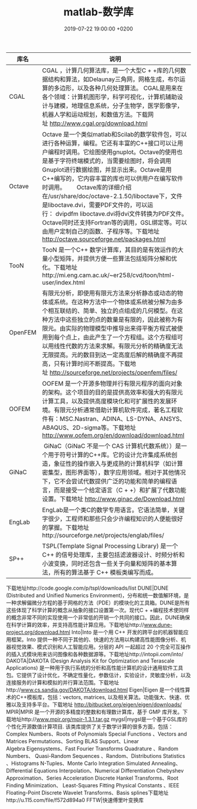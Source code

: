 ﻿---
layout: post
title:  "matlab-数学库"
date:   2019-07-22 19:00:00 +0200
categories: matlab
---

库名|说明|
-|-
CGAL| CGAL ，计算几何算法库，是一个大型C + +库的几何数据结构和算法，如Delaunay三角网，网格生成，布尔运算的多边形，以及各种几何处理算法。 CGAL是用来在各个领域：计算机图形学，科学可视化，计算机辅助设计与建模，地理信息系统，分子生物学，医学影像学，机器人学和运动规划，和数值方法。下载网址 http://www.cgal.org/download.html  
Octave| Octave 是一个类似matlab和Scilab的数学软件包，可以进行各种运算，编程。它还有丰富的C++接口可以让用户编程时调用。它绘图使用gnuplot。Octave的使用也是基于字符终端模式的，当需要绘图时，将会调用Gnuplot进行数据绘图，并显示出来。Octave是用C++编写的，它内容丰富的库也可以供用户在编写软件时调用。       Octave库的详细介绍在/usr/share/doc/octave-2.1.50/liboctave下，文件是liboctave.dvi，需要PDF文件的，可以运行： dvipdfm liboctave.dvi将dvi文件转换为PDF文件。Octave同时还支持Fortran等的调用，GSL绑定等。可以由用户定制自己的函数、子程序等。下载地址  http://octave.sourceforge.net/packages.html  
TooN|TooN 是一个C++ 数学计算库，其目的是有效运作的大量小型矩阵，并提供方便一些算法包括矩阵分解和优化。下载地址http://mi.eng.cam.ac.uk/~er258/cvd/toon/html-user/index.html  
OpenFEM|有限元分析，即使用有限元方法来分析静态或动态的物体或系统。在这种方法中一个物体或系统被分解为由多个相互联结的、简单、独立的点组成的几何模型。在这 种方法中这些独立的点的数量是有限的，因此被称为有限元。由实际的物理模型中推导出来得平衡方程式被使用到每个点上，由此产生了一个方程组。这个方程组可 以用线性代数的方法来求解。有限元分析的精确度无法无限提高。元的数目到达一定高度后解的精确度不再提高，只有计算时间不断提高。下载地址 http://sourceforge.net/projects/openfem/files/  
 OOFEM|OOFEM 是一个开源多物理并行有限元程序的面向对象的架构。这个项目的目的是提供高效率和强大的有限元计算工具，以及提供高度模块化和可扩展性的发展环境。有限元分析通常借助计算机软件完成，著名工程软件有：MSC.Nastran、ADINA、LS-DYNA、ANSYS、ABAQUS、2D-sigma等。下载地址  http://www.oofem.org/en/download/download.html  
 GiNaC| GiNaC（GiNaC 不是一个 CAS 计算机代数系统））是一个用于符号计算的C++库。它的设计允许集成系统创造，象征性的操作嵌入与更成熟的计算机科学（如计算密集型，图形界面等），数字应用领域。相对于其他情况下，它不会尝试代数提供广泛的功能和简单的编程语言，而是接受一个给定语言（C + +）和扩展了代数功能设置。下载地址 http://www.ginac.de/Download.html  
 EngLab|EngLab是一个类C的数学专用语言。它语法简单，关键字很少，工程师和那些只会少许编程知识的人便能很好的掌握。下载地址http://sourceforge.net/projects/englab/files/  
SP++|TSPL(Template Signal Processing Library) 是一个 C++ 的信号处理库，主要包括滤波器设计、时频分析和小波变换，同时还包含一些关于向量和矩阵的基本算法，所有的算法基于 C++ 模板类编写而成。
下载地址http://code.google.com/p/tspl/downloads/list
 DUNE|DUNE (Distributed and Unified Numerics Environment)，分布和统一数值解环境，是一种求解偏微分方程的基于网格的方法（PDE）的模块化的工具箱。DUNE是所有这些体现了科学计算的概念从抽象的接口设置第一次。现代C + +编程技术使同样的概念非常不同的实现使用一个非常低的开销一个共同的接口。因此，DUNE确保在科学计算的效率，并支持高性能计算应用。下载地址http://www.dune-project.org/download.html
Into|Into 是一个用 C++ 开发的跨平台的机器智能应用框架。Into 提供一种不同于其他的、快速的方法用以构建高性能图像分析、机器视觉效果、模式识别和人工智能应用。分层的 API 一起超过 20 个完全可互操作的插入式模块用来访问图像和各种数据源等。下载地址http://intopii.com/into/
DAKOTA|DAKOTA (Design Analysis Kit for Optimization and Terascale Applications) 是一种用于执行系统的分析和高性能计算机的设计通用软件工具包。它提供了设计优化，不确定性量化，参数估计，实验设计，灵敏度分析，以及连接服务的计算和模拟的并行算法范围。下载地址http://www.cs.sandia.gov/DAKOTA/download.html
Eigen|Eigen 是一个线性算术的C++模板库，包括：vectors, matrices, 以及相关算法。功能强大、快速、优雅以及支持多平台。下载地址  http://bitbucket.org/eigen/eigen/downloads/
MPIR|MPIR 是一个开源的多精度的整数和有理数计算库，基于 GMP 库开发。下载地址http://www.mpir.org/mpir-1.3.1.tar.gz
 mygsl|mygsl是一个基于GSL库的个性化开源数值计算项目. 该类库提供了关于数学计算的很多方面，包括：Complex Numbers、Roots of Polynomials Special Functions 、Vectors and Matrices Permutations、Sorting BLAS Support、Linear Algebra Eigensystems、Fast Fourier Transforms Quadrature 、Random Numbers、 Quasi-Random Sequences 、Random、Distributions Statistics 、Histograms N-Tuples、Monte Carlo Integration Simulated Annealing、Differential Equations Interpolation、Numerical Differentiation Chebyshev Approximation、Series Acceleration Discrete Hankel Transforms、Root Finding Minimization、 Least-Squares Fitting Physical Constants 、IEEE Floating-Point Discrete Wavelet Transforms、Basis splines下载地址http://u.115.com/file/f572d894a0
 FFTW|快速傅里叶变换库
